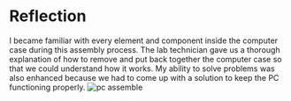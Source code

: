 # Reflection
I became familiar with every element and component inside the computer case during this assembly process. The lab technician gave us a thorough explanation of how to remove and put back together the computer case so that we could understand how it works. My ability to solve problems was also enhanced because we had to come up with a solution to keep the PC functioning properly.
![pc assemble](https://github.com/aflahh12/Year-1-SEM-1/assets/147508136/e10d766a-bc70-46f2-9e55-4e42b6b34fde)
